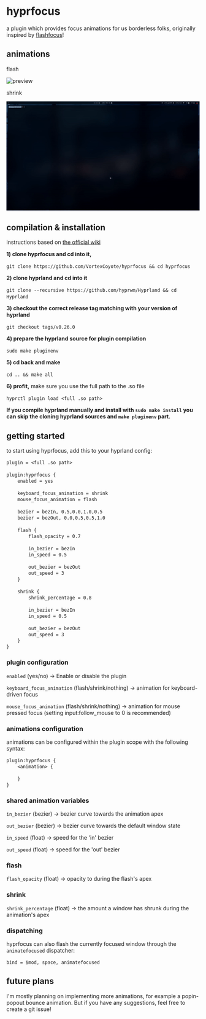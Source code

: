 # hyprfocus

a plugin which provides focus animations for us borderless folks, originally inspired by [flashfocus](https://github.com/fennerm/flashfocus)!

## animations

flash

![preview](flash.gif)

shrink

![preview](shrink.gif)

## compilation & installation

instructions based on [the official wiki](https://wiki.hyprland.org/Plugins/Using-Plugins/#compiling-official-plugins)

**1) clone hyprfocus and cd into it,**

`git clone https://github.com/VortexCoyote/hyprfocus && cd hyprfocus`

**2) clone hyprland and cd into it**

`git clone --recursive https://github.com/hyprwm/Hyprland && cd Hyprland`

**3) checkout the correct release tag matching with your version of hyprland**

`git checkout tags/v0.26.0`

**4) prepare the hyprland source for plugin compilation**

`sudo make pluginenv`

**5) cd back and make**

`cd .. && make all`

**6) profit,** make sure you use the full path to the .so file

`hyprctl plugin load <full .so path>`

**If you compile hyprland manually and install with `sudo make install` you can skip the cloning hyprland sources and `make pluginenv` part.**

## getting started

to start using hyprfocus, add this to your hyprland config:
```
plugin = <full .so path>

plugin:hyprfocus {
    enabled = yes

    keyboard_focus_animation = shrink
    mouse_focus_animation = flash

    bezier = bezIn, 0.5,0.0,1.0,0.5
    bezier = bezOut, 0.0,0.5,0.5,1.0

    flash {
        flash_opacity = 0.7

        in_bezier = bezIn
        in_speed = 0.5

        out_bezier = bezOut
        out_speed = 3
    }

    shrink {
        shrink_percentage = 0.8

        in_bezier = bezIn
        in_speed = 0.5

        out_bezier = bezOut
        out_speed = 3
    }
}
```

### plugin configuration 

`enabled` (yes/no) -> Enable or disable the plugin

`keyboard_focus_animation` (flash/shrink/nothing) -> animation for keyboard-driven focus

`mouse_focus_animation` (flash/shrink/nothing) -> animation for mouse pressed focus (setting input:follow_mouse to 0 is recommended)

### animations configuration

animations can be configured within the plugin scope with the following syntax:
```
plugin:hyprfocus {
    <animation> {

    }
}
```

### shared animation variables

`in_bezier` (bezier) -> bezier curve towards the animation apex

`out_bezier` (bezier) -> bezier curve towards the default window state

`in_speed` (float) -> speed for the 'in' bezier

`out_speed` (float) -> speed for the 'out' bezier

### flash

`flash_opacity` (float) -> opacity to during the flash's apex

### shrink

`shrink_percentage` (float) -> the amount a window has shrunk during the animation's apex

### dispatching

hyprfocus can also flash the currently focused window through the `animatefocused` dispatcher:
```
bind = $mod, space, animatefocused
```

## future plans

I'm mostly planning on implementing more animations, for example a popin-popout bounce animation. But if you have any suggestions, feel free to create a git issue!
